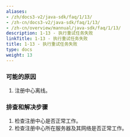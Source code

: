 ```yaml
---
aliases:
- /zh/docs3-v2/java-sdk/faq/1/13/
- /zh-cn/docs3-v2/java-sdk/faq/1/13/
- /zh-cn/overview/mannual/java-sdk/faq/1/13/
description: 1-13 - 执行重试任务失败
linkTitle: 1-13 - 执行重试任务失败
title: 1-13 - 执行重试任务失败
type: docs
weight: 13
---
```







### 可能的原因
1. 注册中心离线。

### 排查和解决步骤

1. 检查注册中心是否正常工作。
2. 检查注册中心所在服务器及其网络是否正常工作。
